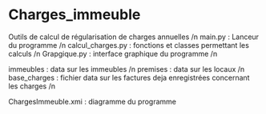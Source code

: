 # Charges_immeuble
Outils de calcul de régularisation de charges annuelles /n
main.py : Lanceur du programme /n
calcul_charges.py : fonctions et classes permettant les calculs /n
Grapgique.py : interface graphique du programme /n


immeubles : data sur les immeubles /n
premises : data sur les locaux /n
base_charges : fichier data sur les factures deja enregistrées concernant les charges /n

ChargesImmeuble.xmi : diagramme du programme 

